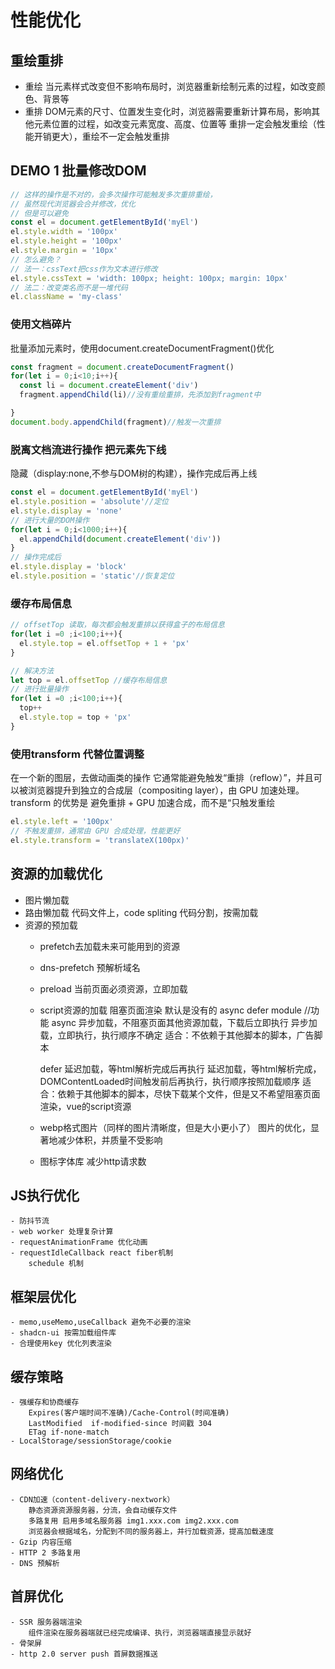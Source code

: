 # 性能优化

## 重绘重排

- 重绘
  当元素样式改变但不影响布局时，浏览器重新绘制元素的过程，如改变颜色、背景等
- 重排
  DOM元素的尺寸、位置发生变化时，浏览器需要重新计算布局，影响其他元素位置的过程，如改变元素宽度、高度、位置等
  重排一定会触发重绘（性能开销更大），重绘不一定会触发重排

## DEMO 1 批量修改DOM


```js
// 这样的操作是不对的，会多次操作可能触发多次重排重绘，
// 虽然现代浏览器会合并修改，优化
// 但是可以避免
const el = document.getElementById('myEl')
el.style.width = '100px'
el.style.height = '100px'
el.style.margin = '10px'
// 怎么避免？
// 法一：cssText把css作为文本进行修改
el.style.cssText = 'width: 100px; height: 100px; margin: 10px'
// 法二：改变类名而不是一堆代码
el.className = 'my-class'
```
### 使用文档碎片
批量添加元素时，使用document.createDocumentFragment()优化
```js
const fragment = document.createDocumentFragment()
for(let i = 0;i<10;i++){
  const li = document.createElement('div')
  fragment.appendChild(li)//没有重绘重排，先添加到fragment中

}
document.body.appendChild(fragment)//触发一次重排
```
### 脱离文档流进行操作 把元素先下线
隐藏（display:none,不参与DOM树的构建），操作完成后再上线
```js
const el = document.getElementById('myEl')
el.style.position = 'absolute'//定位
el.style.display = 'none'
// 进行大量的DOM操作
for(let i = 0;i<1000;i++){
  el.appendChild(document.createElement('div'))
}
// 操作完成后
el.style.display = 'block'
el.style.position = 'static'//恢复定位
```

### 缓存布局信息

```js
// offsetTop 读取，每次都会触发重排以获得盒子的布局信息
for(let i =0 ;i<100;i++){
  el.style.top = el.offsetTop + 1 + 'px'
}

// 解决方法
let top = el.offsetTop //缓存布局信息
// 进行批量操作
for(let i =0 ;i<100;i++){
  top++
  el.style.top = top + 'px'
}
```

### 使用transform 代替位置调整
在一个新的图层，去做动画类的操作
它通常能避免触发“重排（reflow）”，并且可以被浏览器提升到独立的合成层（compositing layer），由 GPU 加速处理。
transform 的优势是 避免重排 + GPU 加速合成，而不是“只触发重绘
```js
el.style.left = '100px'
// 不触发重排，通常由 GPU 合成处理，性能更好
el.style.transform = 'translateX(100px)'

```

## 资源的加载优化
  - 图片懒加载
  - 路由懒加载
      代码文件上，code spliting 代码分割，按需加载
  - 资源的预加载
    - prefetch去加载未来可能用到的资源
      <link rel="prefetch" href='/next-page.js'>
    - dns-prefetch 预解析域名
      <link rel="dns-prefetch" href="https://example.com">
    - preload 当前页面必须资源，立即加载
      <link rel="preload" href="/my-image.jpg" as="image">
    - script资源的加载 阻塞页面渲染
      默认是没有的
      async
      defer
      module //功能
      async 异步加载，不阻塞页面其他资源加载，下载后立即执行
        异步加载，立即执行，执行顺序不确定
        适合：不依赖于其他脚本的脚本，广告脚本

      defer 延迟加载，等html解析完成后再执行
        延迟加载，等html解析完成，DOMContentLoaded时间触发前后再执行，执行顺序按照加载顺序
        适合：依赖于其他脚本的脚本，尽快下载某个文件，但是又不希望阻塞页面渲染，vue的script资源
    - webp格式图片（同样的图片清晰度，但是大小更小了）
      图片的优化，显著地减少体积，并质量不受影响
    - 图标字体库
      减少http请求数
## JS执行优化
    - 防抖节流
    - web worker 处理复杂计算
    - requestAnimationFrame 优化动画
    - requestIdleCallback react fiber机制
        schedule 机制
## 框架层优化
    - memo,useMemo,useCallback 避免不必要的渲染
    - shadcn-ui 按需加载组件库
    - 合理使用key 优化列表渲染

## 缓存策略
    - 强缓存和协商缓存
        Expires(客户端时间不准确)/Cache-Control(时间准确)
        LastModified  if-modified-since 时间戳 304
        ETag if-none-match 
    - LocalStorage/sessionStorage/cookie
## 网络优化
    - CDN加速（content-delivery-nextwork）
        静态资源资源服务器，分流，会自动缓存文件
        多路复用 启用多域名服务器 img1.xxx.com img2.xxx.com
        浏览器会根据域名，分配到不同的服务器上，并行加载资源，提高加载速度
    - Gzip 内容压缩
    - HTTP 2 多路复用
    - DNS 预解析

## 首屏优化
    - SSR 服务器端渲染
        组件渲染在服务器端就已经完成编译、执行，浏览器端直接显示就好
    - 骨架屏
    - http 2.0 server push 首屏数据推送




    




